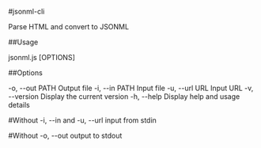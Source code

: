 #jsonml-cli

Parse HTML and convert to JSONML

##Usage

  jsonml.js [OPTIONS]

##Options

  -o, --out PATH         Output file
  -i, --in PATH          Input file
  -u, --url URL          Input URL
  -v, --version          Display the current version
  -h, --help             Display help and usage details

#Without -i, --in and -u, --url
  input from stdin

#Without -o, --out
  output to stdout
